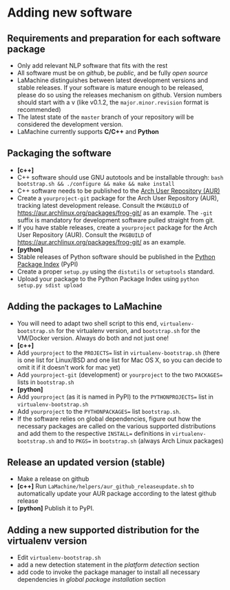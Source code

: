 
Adding new software
==========================

Requirements and preparation for each software package
---------------------------------------------------------

* Only add relevant NLP software that fits with the rest
* All software must be on *github*, be *public*, and be fully *open source*
* LaMachine distinguishes between latest development versions and stable
  releases. If your software is mature enough to be released, please do so
  using the releases mechanism on github. Version numbers should start with a v
  (like v0.1.2, the ``major.minor.revision`` format is recommended)
* The latest state of the ``master`` branch of your repository will be considered the development version.
* LaMachine currently supports **C/C++** and **Python**


Packaging the software
---------------------------

* **[c++]** 
 * C++ software should use GNU autotools and be installable through: ``bash bootstrap.sh && ./configure && make && make install``
 * C++ software needs to be published to the [Arch User Repository (AUR)](https://aur.archlinux.org)
  * Create a ``yourproject-git`` package for the Arch User Repository (AUR),
    tracking latest development release. Consult the ``PKGBUILD`` of https://aur.archlinux.org/packages/frog-git/  as an example. The ``-git`` suffix is mandatory for development software pulled straight from git.
  * If you have stable releases, create a ``yourproject`` package for the Arch User Repository (AUR). 
    Consult the ``PKGBUILD`` of https://aur.archlinux.org/packages/frog-git/  as an example.
* **[python]**
 * Stable releases of Python software should be published in the [Python Package Index](https://pypi.python.org) (PyPI)
  * Create a proper ``setup.py`` using the ``distutils`` or ``setuptools`` standard.
  * Upload your package to the Python Package Index using ``python setup.py sdist upload``

Adding the packages to LaMachine
------------------------------------

* You will need to adapt two shell script to this end, ``virtualenv-bootstrap.sh`` for the virtualenv version, and ``bootstrap.sh`` for the VM/Docker version. Always do both and not just one!
* **[c++]** 
 * Add ``yourproject`` to the ``PROJECTS=`` list in ``virtualenv-bootstrap.sh`` (there is one list for Linux/BSD and one list for Mac OS X, so you can decide to omit it if it doesn't work for mac yet)
 * Add ``yourproject-git`` (development) or ``yourproject`` to the two ``PACKAGES=`` lists in ``bootstrap.sh``
* **[python]**
 * Add ``yourproject`` (as it is named in PyPI) to the ``PYTHONPROJECTS=`` list in ``virtualenv-bootstrap.sh`` 
 * Add ``yourproject`` to the ``PYTHONPACKAGES=`` list  ``bootstrap.sh``.
* If the software relies on global dependencies, figure out how the necessary
  packages are called on the various supported distributions and add them to
  the respective ``INSTALL=`` definitions in ``virtualenv-bootstrap.sh`` and
  to ``PKGS=`` in ``bootstrap.sh`` (always  Arch Linux packages)

Release an updated version (stable)
-------------------------------------

* Make a release on github
* **[c++]** Run ``LaMachine/helpers/aur_github_releaseupdate.sh`` to
  automatically update your AUR package according to the latest github release
* **[python]** Publish it to PyPI.


Adding a new supported distribution for the virtualenv version
-------------------------------------------------------------------

* Edit ``virtualenv-bootstrap.sh``
 * add a new detection statement in the *platform detection* section
 * add code to invoke the package manager to install all necessary  dependencies in  *global package installation* section

